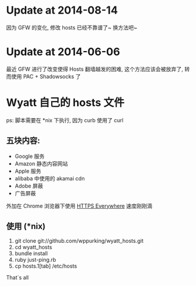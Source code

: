 # Update at 2014-08-14
因为 GFW 的变化, 修改 hosts 已经不靠谱了~ 换方法吧~

# Update at 2014-06-06
最近 GFW 进行了改变使得 Hosts 翻墙越发的困难, 这个方法应该会被放弃了, 转而使用 PAC + Shadowsocks 了

# Wyatt 自己的 hosts 文件

ps: 脚本需要在 \*nix 下执行, 因为 curb 使用了 curl

## 五块内容:
* Google 服务
* Amazon 静态内容网站
* Apple 服务
* alibaba 中使用的 akamai cdn
* Adobe 屏蔽
* 广告屏蔽

外加在 Chrome 浏览器下使用 [HTTPS
Everywhere](https://chrome.google.com/webstore/detail/https-everywhere/gcbommkclmclpchllfjekcdonpmejbdp?hl=en-US) 速度刚刚滴


## 使用 (\*nix)
1. git clone git://github.com/wppurking/wyatt_hosts.git
2. cd wyatt_hosts
3. bundle install
4. ruby just-ping.rb
5. cp hosts.1[tab] /etc/hosts

That`s all
